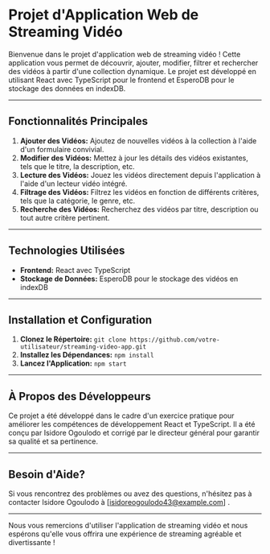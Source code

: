 # Projet d'Application Web de Streaming Vidéo

Bienvenue dans le projet d'application web de streaming vidéo ! Cette application vous permet de découvrir, ajouter, modifier, filtrer et rechercher des vidéos à partir d'une collection dynamique. Le projet est développé en utilisant React avec TypeScript pour le frontend et EsperoDB pour le stockage des données en indexDB.

---

## Fonctionnalités Principales

1. **Ajouter des Vidéos:** Ajoutez de nouvelles vidéos à la collection à l'aide d'un formulaire convivial.
2. **Modifier des Vidéos:** Mettez à jour les détails des vidéos existantes, tels que le titre, la description, etc.
3. **Lecture des Vidéos:** Jouez les vidéos directement depuis l'application à l'aide d'un lecteur vidéo intégré.
4. **Filtrage des Vidéos:** Filtrez les vidéos en fonction de différents critères, tels que la catégorie, le genre, etc.
5. **Recherche des Vidéos:** Recherchez des vidéos par titre, description ou tout autre critère pertinent.

---

## Technologies Utilisées

- **Frontend:** React avec TypeScript
- **Stockage de Données:** EsperoDB pour le stockage des vidéos en indexDB

---

## Installation et Configuration

1. **Clonez le Répertoire:** `git clone https://github.com/votre-utilisateur/streaming-video-app.git`
2. **Installez les Dépendances:** `npm install`
3. **Lancez l'Application:** `npm start`

---

## À Propos des Développeurs

Ce projet a été développé dans le cadre d'un exercice pratique pour améliorer les compétences de développement React et TypeScript. Il a été conçu par Isidore Ogoulodo et corrigé par le directeur général pour garantir sa qualité et sa pertinence.

---

## Besoin d'Aide?

Si vous rencontrez des problèmes ou avez des questions, n'hésitez pas à contacter Isidore Ogoulodo à [isidoreogoulodo43@example.com] .

---

Nous vous remercions d'utiliser l'application de streaming vidéo et nous espérons qu'elle vous offrira une expérience de streaming agréable et divertissante !
